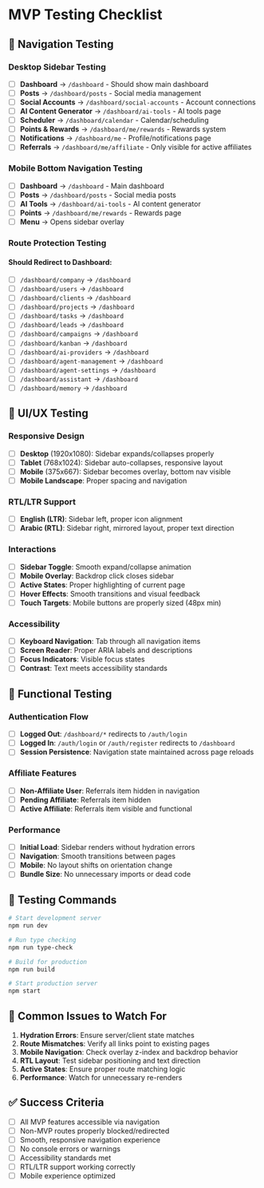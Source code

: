 # MVP Testing Checklist

## 🧪 Navigation Testing

### Desktop Sidebar Testing
- [ ] **Dashboard** → `/dashboard` - Should show main dashboard
- [ ] **Posts** → `/dashboard/posts` - Social media management
- [ ] **Social Accounts** → `/dashboard/social-accounts` - Account connections
- [ ] **AI Content Generator** → `/dashboard/ai-tools` - AI tools page  
- [ ] **Scheduler** → `/dashboard/calendar` - Calendar/scheduling
- [ ] **Points & Rewards** → `/dashboard/me/rewards` - Rewards system
- [ ] **Notifications** → `/dashboard/me` - Profile/notifications page
- [ ] **Referrals** → `/dashboard/me/affiliate` - Only visible for active affiliates

### Mobile Bottom Navigation Testing  
- [ ] **Dashboard** → `/dashboard` - Main dashboard
- [ ] **Posts** → `/dashboard/posts` - Social media posts
- [ ] **AI Tools** → `/dashboard/ai-tools` - AI content generator
- [ ] **Points** → `/dashboard/me/rewards` - Rewards page
- [ ] **Menu** → Opens sidebar overlay

### Route Protection Testing
#### Should Redirect to Dashboard:
- [ ] `/dashboard/company` → `/dashboard`
- [ ] `/dashboard/users` → `/dashboard`
- [ ] `/dashboard/clients` → `/dashboard`
- [ ] `/dashboard/projects` → `/dashboard`
- [ ] `/dashboard/tasks` → `/dashboard`
- [ ] `/dashboard/leads` → `/dashboard`
- [ ] `/dashboard/campaigns` → `/dashboard`
- [ ] `/dashboard/kanban` → `/dashboard`
- [ ] `/dashboard/ai-providers` → `/dashboard`
- [ ] `/dashboard/agent-management` → `/dashboard`
- [ ] `/dashboard/agent-settings` → `/dashboard`
- [ ] `/dashboard/assistant` → `/dashboard`
- [ ] `/dashboard/memory` → `/dashboard`

## 🎨 UI/UX Testing

### Responsive Design
- [ ] **Desktop** (1920x1080): Sidebar expands/collapses properly
- [ ] **Tablet** (768x1024): Sidebar auto-collapses, responsive layout
- [ ] **Mobile** (375x667): Sidebar becomes overlay, bottom nav visible
- [ ] **Mobile Landscape**: Proper spacing and navigation

### RTL/LTR Support
- [ ] **English (LTR)**: Sidebar left, proper icon alignment
- [ ] **Arabic (RTL)**: Sidebar right, mirrored layout, proper text direction

### Interactions
- [ ] **Sidebar Toggle**: Smooth expand/collapse animation
- [ ] **Mobile Overlay**: Backdrop click closes sidebar
- [ ] **Active States**: Proper highlighting of current page
- [ ] **Hover Effects**: Smooth transitions and visual feedback
- [ ] **Touch Targets**: Mobile buttons are properly sized (48px min)

### Accessibility
- [ ] **Keyboard Navigation**: Tab through all navigation items
- [ ] **Screen Reader**: Proper ARIA labels and descriptions
- [ ] **Focus Indicators**: Visible focus states
- [ ] **Contrast**: Text meets accessibility standards

## 🔧 Functional Testing

### Authentication Flow
- [ ] **Logged Out**: `/dashboard/*` redirects to `/auth/login`
- [ ] **Logged In**: `/auth/login` or `/auth/register` redirects to `/dashboard`
- [ ] **Session Persistence**: Navigation state maintained across page reloads

### Affiliate Features
- [ ] **Non-Affiliate User**: Referrals item hidden in navigation
- [ ] **Pending Affiliate**: Referrals item hidden
- [ ] **Active Affiliate**: Referrals item visible and functional

### Performance
- [ ] **Initial Load**: Sidebar renders without hydration errors
- [ ] **Navigation**: Smooth transitions between pages
- [ ] **Mobile**: No layout shifts on orientation change
- [ ] **Bundle Size**: No unnecessary imports or dead code

## 🚀 Testing Commands

```bash
# Start development server
npm run dev

# Run type checking
npm run type-check

# Build for production
npm run build

# Start production server
npm start
```

## 🐛 Common Issues to Watch For

1. **Hydration Errors**: Ensure server/client state matches
2. **Route Mismatches**: Verify all links point to existing pages
3. **Mobile Navigation**: Check overlay z-index and backdrop behavior
4. **RTL Layout**: Test sidebar positioning and text direction
5. **Active States**: Ensure proper route matching logic
6. **Performance**: Watch for unnecessary re-renders

## ✅ Success Criteria

- [ ] All MVP features accessible via navigation
- [ ] Non-MVP routes properly blocked/redirected
- [ ] Smooth, responsive navigation experience
- [ ] No console errors or warnings
- [ ] Accessibility standards met
- [ ] RTL/LTR support working correctly
- [ ] Mobile experience optimized
